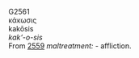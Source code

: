 <body>
  <p>G2561<br>  κάκωσις  <br> kakōsis  <br><i>kak‘-o-sis </i><br>From <a href="g2559.htm">2559</a>  <i>maltreatment:</i> - affliction.<br></p>
 </body>